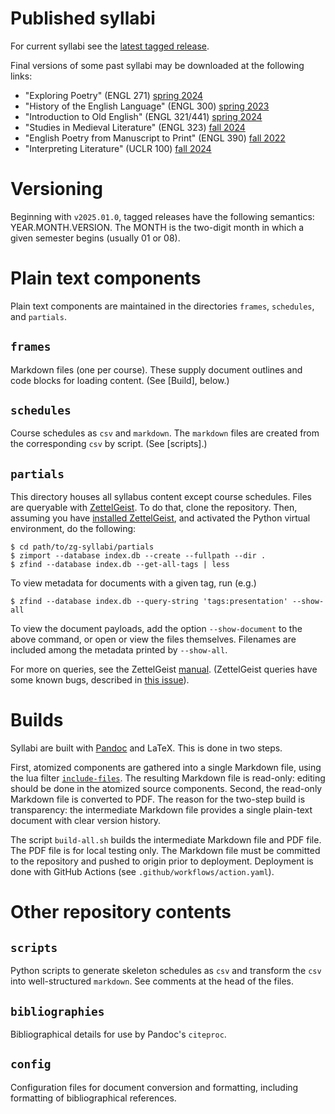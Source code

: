 # Published syllabi

For current syllabi see the [latest tagged release](https://github.com/icornelius/zg-syllabi/releases/latest).

Final versions of some past syllabi may be downloaded at the following links:

- "Exploring Poetry" (ENGL 271)
  [spring 2024](https://github.com/icornelius/zg-syllabi/releases/download/v.engl321.0.3/engl271-2024-spring.pdf)
- "History of the English Language" (ENGL 300)
  [spring 2023](https://github.com/icornelius/zg-syllabi/releases/download/uclr100-v.2023.0.3/engl300-2023-spring.pdf)
- "Introduction to Old English" (ENGL 321/441)
  [spring 2024](https://github.com/icornelius/zg-syllabi/releases/download/v.engl321.0.3/engl441-2024-spring.pdf)
- "Studies in Medieval Literature" (ENGL 323)
  [fall 2024](https://github.com/icornelius/zg-syllabi/releases/download/v.2024f.3/engl323-2024-fall.pdf)
- "English Poetry from Manuscript to Print" (ENGL 390)
  [fall 2022](https://github.com/icornelius/zg-syllabi/releases/download/uclr100-v.2023.0.3/engl390-2022-fall.pdf)
- "Interpreting Literature" (UCLR 100)
  [fall 2024](https://github.com/icornelius/zg-syllabi/releases/download/v.2024f.3/uclr100-2024-fall.pdf)

# Versioning

Beginning with `v2025.01.0`, tagged releases have the following semantics: YEAR.MONTH.VERSION.
The MONTH is the two-digit month in which a given semester begins (usually 01 or 08).

# Plain text components
Plain text components are maintained in the directories `frames`, `schedules`, and `partials`.

## `frames`
Markdown files (one per course).
These supply document outlines and code blocks for loading content.
(See [Build], below.)

## `schedules`
Course schedules as `csv` and `markdown`.
The `markdown` files are created from the corresponding `csv` by script.
(See [scripts].)

## `partials`
This directory houses all syllabus content except course schedules.
Files are queryable with [ZettelGeist](https://zettelgeist.org/).
To do that, clone the repository.
Then, assuming you have [installed ZettelGeist](https://github.com/ZettelGeist/zettelgeist/wiki/Installing-the-Tools), and activated the Python virtual environment, do the following:

```shell
$ cd path/to/zg-syllabi/partials
$ zimport --database index.db --create --fullpath --dir .
$ zfind --database index.db --get-all-tags | less
```

To view metadata for documents with a given tag, run (e.g.)

```shell
$ zfind --database index.db --query-string 'tags:presentation' --show-all
```

To view the document payloads, add the option `--show-document` to the above command, or open or view the files themselves.
Filenames are included among the metadata printed by `--show-all`.

For more on queries, see the ZettelGeist [manual](https://github.com/ZettelGeist/zettelgeist/wiki/Manual#zfind).
(ZettelGeist queries have some known bugs, described in [this issue](https://github.com/ZettelGeist/zettelgeist/issues/38)).

# Builds
Syllabi are built with [Pandoc](https://pandoc.org/) and LaTeX.
This is done in two steps.

First, atomized components are gathered into a single Markdown file, using the lua filter [`include-files`](https://github.com/pandoc/lua-filters/tree/master/include-files).
The resulting Markdown file is read-only: editing should be done in the atomized source components.
Second, the read-only Markdown file is converted to PDF.
The reason for the two-step build is transparency:
the intermediate Markdown file provides a single plain-text document with clear version history.

The script `build-all.sh` builds the intermediate Markdown file and PDF file.
The PDF file is for local testing only.
The Markdown file must be committed to the repository and pushed to origin prior to deployment.
Deployment is done with GitHub Actions (see `.github/workflows/action.yaml`).

# Other repository contents
## `scripts`
Python scripts to generate skeleton schedules as `csv` and transform the `csv` into well-structured `markdown`.
See comments at the head of the files.

## `bibliographies`
Bibliographical details for use by Pandoc's `citeproc`.

## `config`
Configuration files for document conversion and formatting, including formatting of bibliographical references.
